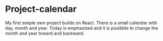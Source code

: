 # Project-calendar

My first simple own project builds on React. There is a small calendar with day, month and year. Today is emphasized and it is posibble to change the month and year toward and backward.
